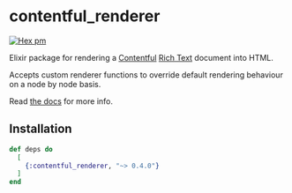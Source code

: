 # contentful_renderer

[![Hex pm](http://img.shields.io/hexpm/v/contentful_renderer.svg?style=flat)](https://hex.pm/packages/contentful_renderer)

Elixir package for rendering a [Contentful](https://www.contentful.com/) [Rich Text](https://www.contentful.com/developers/docs/concepts/rich-text/) document into HTML.

Accepts custom renderer functions to override default rendering behaviour on a node by node basis.

Read [the docs](https://hexdocs.pm/contentful_renderer) for more info.

## Installation

```elixir
def deps do
  [
    {:contentful_renderer, "~> 0.4.0"}
  ]
end
```
